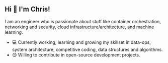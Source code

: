 ## Hi 👋 I'm Chris! 

I am an engineer who is passionate about stuff like container orchestration, networking and security, cloud infrastructure/architecture, and machine learning.

- 💻 Currently working, learning and growing my skillset in data-ops, system architecture, competitive coding, data structures and algorithms.
- 😊 Willing to contribute in open-source development projects.
